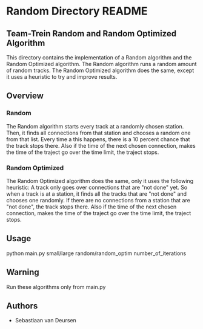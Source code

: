 # Random Directory README

## Team-Trein Random and Random Optimized Algorithm

This directory contains the implementation of a Random algorithm and the Random Optimized algorithm. The Random algorithm runs a random amount of random tracks. The Random Optimized algorithm does the same, except it uses a heuristic to try and improve results.

## Overview

### Random
The Random algorithm starts every track at a randomly chosen station. Then, it finds all connections from that station and chooses a random one from that list. Every time a this happens, there is a 10 percent chance that the track stops there. Also if the time of the next chosen connection, makes the time of the traject go over the time limit, the traject stops.

### Random Optimized
The Random Optimized algorithm does the same, only it uses the following heuristic: A track only goes over connections that are "not done" yet. So when a track is at a station, it finds all the tracks that are "not done" and chooses one randomly. If there are no connections from a station that are "not done", the track stops there. Also if the time of the next chosen connection, makes the time of the traject go over the time limit, the traject stops.

## Usage

python main.py small/large random/random_optim number_of_iterations 

## Warning

Run these algorithms only from main.py

## Authors
- Sebastiaan van Deursen